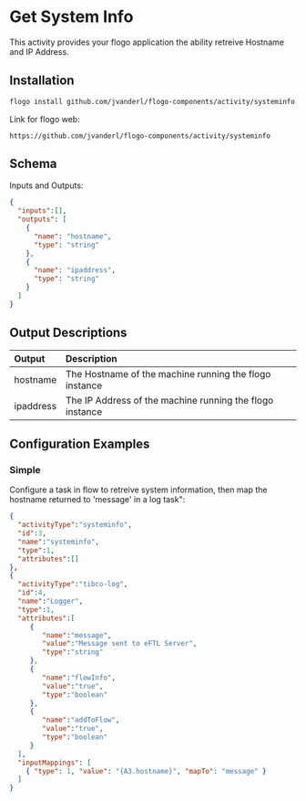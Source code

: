 # Get System Info
This activity provides your flogo application the ability retreive Hostname and IP Address.


## Installation

```bash
flogo install github.com/jvanderl/flogo-components/activity/systeminfo
```
Link for flogo web:
```
https://github.com/jvanderl/flogo-components/activity/systeminfo
```

## Schema
Inputs and Outputs:

```json
{
  "inputs":[],
  "outputs": [
    {
      "name": "hostname",
      "type": "string"
    },
    {
      "name": "ipaddress",
      "type": "string"
    }
  ]
}
```
## Output Descriptions
| Output   | Description    |
|:----------|:---------------|
| hostname  | The Hostname of the machine running the flogo instance |
| ipaddress | The IP Address of the machine running the flogo instance |         


## Configuration Examples
### Simple
Configure a task in flow to retreive system information, then map the hostname returned to 'message' in a log task":

```json
{  
  "activityType":"systeminfo",
  "id":3,
  "name":"systeminfo",
  "type":1,
  "attributes":[]
},
{  
  "activityType":"tibco-log",
  "id":4,
  "name":"Logger",
  "type":1,
  "attributes":[  
     {  
        "name":"message",
        "value":"Message sent to eFTL Server",
        "type":"string"
     },
     {  
        "name":"flowInfo",
        "value":"true",
        "type":"boolean"
     },
     {  
        "name":"addToFlow",
        "value":"true",
        "type":"boolean"
     }
  ],
  "inputMappings": [
    { "type": 1, "value": "{A3.hostname}", "mapTo": "message" }
  ]         
}
```
